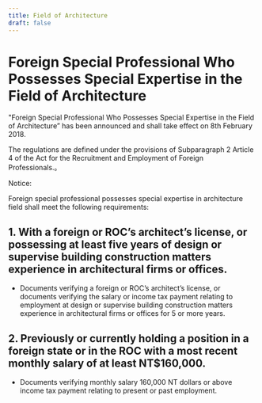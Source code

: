 ```yaml
---
title: Field of Architecture
draft: false
---
```

# Foreign Special Professional Who Possesses Special Expertise in the Field of Architecture

"Foreign Special Professional Who Possesses Special Expertise in the Field of Architecture” has been announced and shall take effect on 8th February 2018.

The regulations are defined under the provisions of Subparagraph 2 Article 4 of the Act for the Recruitment and Employment of Foreign Professionals.。

Notice: 

Foreign special professional possesses special expertise in architecture field shall meet the following requirements:

## 1. With a foreign or ROC’s architect’s license, or possessing at least five years of design or supervise building construction matters experience in architectural firms or offices.

* Documents verifying a foreign or ROC’s architect’s license, or documents verifying the salary or income tax payment relating to employment at design or supervise building construction matters experience in architectural firms or offices for 5 or more years.

## 2. Previously or currently holding a position in a foreign state or in the ROC with a most recent monthly salary of at least NT$160,000.

* Documents verifying monthly salary 160,000 NT dollars or above income tax payment relating to present or past employment.
